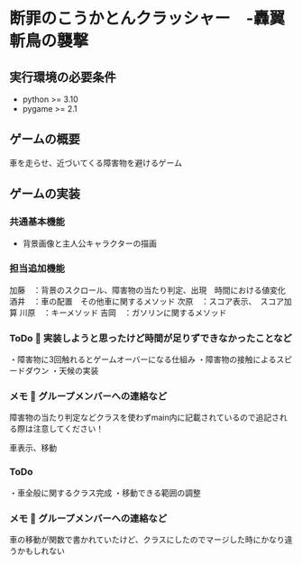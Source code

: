 #  断罪のこうかとんクラッシャー　-轟翼斬鳥の襲撃
## 実行環境の必要条件
* python >= 3.10
* pygame >= 2.1
## ゲームの概要
車を走らせ、近づいてくる障害物を避けるゲーム
## ゲームの実装
### 共通基本機能
* 背景画像と主人公キャラクターの描画
### 担当追加機能
加藤　：背景のスクロール、障害物の当たり判定、出現　時間における値変化
酒井　：車の配置　その他車に関するメソッド
次原　：スコア表示、　スコア加算
川原　：キーメソッド
吉岡　：ガソリンに関するメソッド
### ToDo  実装しようと思ったけど時間が足りずできなかったことなど
・障害物に3回触れるとゲームオーバーになる仕組み
・障害物の接触によるスピードダウン
・天候の実装
### メモ  グループメンバーへの連絡など
障害物の当たり判定などクラスを使わずmain内に記載されているので追記される際は注意してください！


車表示、移動
### ToDo 
・車全般に関するクラス完成
・移動できる範囲の調整
### メモ  グループメンバーへの連絡など
車の移動が関数で書かれていたけど、クラスにしたのでマージした時にかなり違うかもしれない

